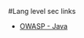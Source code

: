 #Lang level sec links

- [OWASP - Java](https://www.owasp.org/index.php/Category:Java#tab=Related_3rd_Party_Projects)
